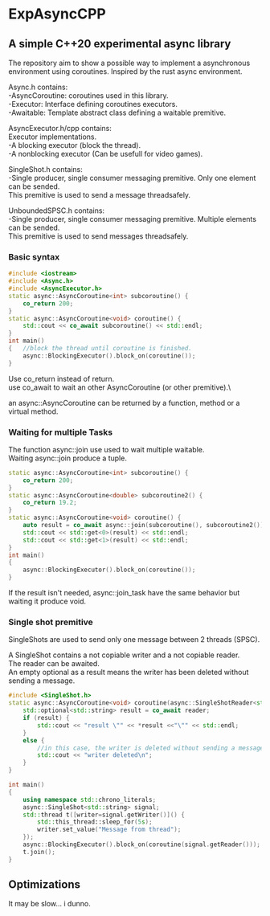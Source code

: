 # ExpAsyncCPP

## A simple C++20 experimental async library 

The repository aim to show a possible way to implement a asynchronous environment using coroutines.
Inspired by the rust async environment.

Async.h contains:\
-AsyncCoroutine: coroutines used in this library.\
-Executor: Interface defining coroutines executors.\
-Awaitable: Template abstract class defining a waitable premitive.

AsyncExecutor.h/cpp contains:\
Executor implementations.\
-A blocking executor (block the thread).\
-A nonblocking executor (Can be usefull for video games).

SingleShot.h contains:\
-Single producer, single consumer messaging premitive. Only one element can be sended.\
This premitive is used to send a message threadsafely.

UnboundedSPSC.h contains:\
-Single producer, single consumer messaging premitive. Multiple elements can be sended.\
This premitive is used to send messages threadsafely.

### Basic syntax

```cpp
#include <iostream>
#include <Async.h>
#include <AsyncExecutor.h>
static async::AsyncCoroutine<int> subcoroutine() {
    co_return 200;
}
static async::AsyncCoroutine<void> coroutine() {
    std::cout << co_await subcoroutine() << std::endl;
}
int main()
{   //block the thread until coroutine is finished.
    async::BlockingExecutor().block_on(coroutine());
}
```

Use co_return instead of return.\
use co_await to wait an other AsyncCoroutine (or other premitive).\

an async::AsyncCoroutine can be returned by a function, method or a virtual method.

### Waiting for multiple Tasks

The function async::join use used to wait multiple waitable.\
Waiting async::join produce a tuple. 

```cpp
static async::AsyncCoroutine<int> subcoroutine() {
    co_return 200;
}
static async::AsyncCoroutine<double> subcoroutine2() {
    co_return 19.2;
}
static async::AsyncCoroutine<void> coroutine() {
    auto result = co_await async::join(subcoroutine(), subcoroutine2());
    std::cout << std::get<0>(result) << std::endl;
    std::cout << std::get<1>(result) << std::endl;
}
int main()
{
    async::BlockingExecutor().block_on(coroutine());
}
```

If the result isn't needed, async::join_task have the same behavior but waiting it produce void.  

### Single shot premitive

SingleShots are used to send only one message between 2 threads (SPSC).

A SingleShot contains a not copiable writer and a not copiable reader.\
The reader can be awaited.\
An empty optional as a result means the writer has been deleted without sending a message.

```cpp
#include <SingleShot.h>
static async::AsyncCoroutine<void> coroutine(async::SingleShotReader<std::string> reader) {
    std::optional<std::string> result = co_await reader;
    if (result) {
        std::cout << "result \"" << *result <<"\"" << std::endl;
    }
    else {
        //in this case, the writer is deleted without sending a message.
        std::cout << "writer deleted\n";
    }
}

int main()
{
    using namespace std::chrono_literals;
    async::SingleShot<std::string> signal;
    std::thread t([writer=signal.getWriter()]() {
        std::this_thread::sleep_for(5s);
        writer.set_value("Message from thread");
    });
    async::BlockingExecutor().block_on(coroutine(signal.getReader()));
    t.join();
}
```

## Optimizations

It may be slow... i dunno.

